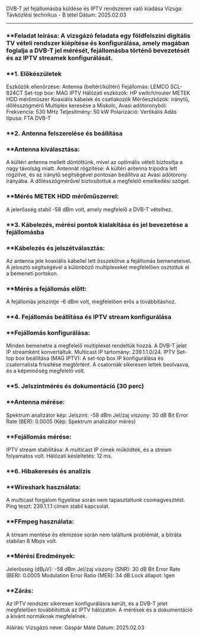 

DVB-T jel fejállomásba küldése és IPTV rendszeren való kiadása
Vizsga: Távközlési technikus - B tétel
Dátum: 2025.02.03

 ----

### **Feladat leírása: A vizsgázó feladata egy földfelszíni digitális TV vételi rendszer kiépítése és konfigurálása, amely magában foglalja a DVB-T jel mérését, fejállomásba történő bevezetését és az IPTV streamek konfigurálását.

### **1. Előkészületek 
Eszközök ellenőrzése:
Antenna (beltéri/kültéri)
Fejállomás: LEMCO SCL-824CT
Set-top box: MAG IPTV
Hálózati eszközök: HP switch/router
METEK HDD mérőműszer
Koaxiális kábelek és csatlakozók
Mérőeszközök: iránytű, dőlésszögmérő
Multiplex keresése a Miskolc, Avasi adótoronyból:
Frekvencia: 530 MHz
Teljesítmény: 50 kW
Polarizáció: Vertikális
Adás típusa: FTA DVB-T
### **2. Antenna felszerelése és beállítása 
### **Antenna kiválasztása:
A kültéri antenna mellett döntöttünk, mivel az optimális vételt biztosítja a nagy távolság miatt.
Antennát rögzítése:
A kültéri antenna tripodra lett rögzítve, és az iránytű segítségével pontosan beállítva az Avasi adótorony irányába. A dőlésszögmérővel biztosítottuk a megfelelő emelkedési szöget.
### **Mérés METEK HDD mérőműszerrel:
A jelerősség stabil -58 dBm volt, amely megfelelő a DVB-T vételhez.
  

### **3. Kábelezés, mérési pontok kialakítása és jel bevezetése a fejállomásba 
### **Kábelezés és jelszétválasztás:
Az antenna jele koaxiális kábellel lett összekötve a fejállomás bemeneteivel. A jelosztó segítségével a különböző multiplexeket megfelelően osztottuk el a bemeneti portokon.
### **Mérés a fejállomás előtt:
A fejállomás jelszintje -6 dBm volt, megfelelően erős a továbbításhoz.
   

### **4. Fejállomás beállítása és IPTV stream konfigurálása 
### **Fejállomás konfigurálása:
Minden bemenetre a megfelelő multiplexet rendeltük hozzá.
A DVB-T jelet IP streamként konvertáltuk. Multicast IP tartomány: 239.1.1.0/24.
IPTV Set-top box beállítása (MAG IPTV):
A set-top box IP konfigurálása és csatornalista frissítése megtörtént.
A csatornák sikeresen lettek beolvasva, és a képminőség megfelelő volt.
### **5. Jelszintmérés és dokumentáció (30 perc)
### **Antenna mérése:
Spektrum analizátor kép:
Jelszint: -58 dBm
Jel/zaj viszony: 30 dB
Bit Error Rate (BER): 0.0005
(Kép: Spektrum analizátor mérés)

### **Fejállomás mérése:
IPTV stream stabilitása: A multicast IP címek működtek, és a stream folyamatos volt.
Hálózati késleltetés: 12 ms.
### **6. Hibakeresés és analízis
### **Wireshark használata:
A multicast forgalom figyelése során nem tapasztaltunk csomagvesztést.
Ping teszt: 239.1.1.1 címen stabil kapcsolat.
### **FFmpeg használata:
A stream mentése és elemzése során nem találtunk problémát, a bitráta stabilan 8 Mbps volt.
### **Mérési Eredmények:
Jelerősség (dBμV): -58 dBm
Jel/zaj viszony (SNR): 30 dB
Bit Error Rate (BER): 0.0005
Modulation Error Ratio (MER): 34 dB
Lock állapot: Igen
### **Zárás:
Az IPTV rendszer sikeresen konfigurálásra került, és a DVB-T jelet megfelelően továbbítottuk az IPTV hálózaton. A mérések és a dokumentáció a kívánt normáknak megfelelnek.

Aláírás:
Vizsgázó neve: Gáspár Máté
Dátum:  2025.02.03


